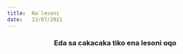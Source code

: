 ```yaml
---
title:  Na lesoni
date:   23/07/2021
---
```


### <center>Eda sa cakacaka tiko ena lesoni oqo</center>